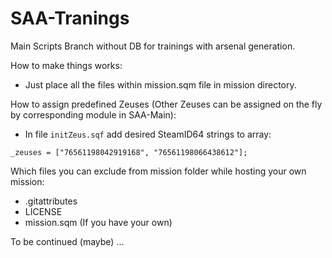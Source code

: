 # SAA-Tranings
Main Scripts Branch without DB for trainings with arsenal generation.

How to make things works:
- Just place all the files within mission.sqm file in mission directory.

How to assign predefined Zeuses (Other Zeuses can be assigned on the fly by corresponding module in SAA-Main):
- In file `initZeus.sqf` add desired SteamID64 strings to array:

`_zeuses = ["76561198042919168", "76561198066438612"];`

Which files you can exclude from mission folder while hosting your own mission:
 - .gitattributes
 - LICENSE
 - mission.sqm (If you have your own)
  
  
To be continued (maybe) ...
